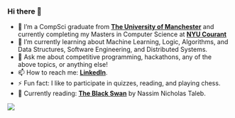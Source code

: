 ### Hi there 👋

<!--
**vinayuuuck/vinayuuuck** is a ✨ _special_ ✨ repository because its `README.md` (this file) appears on your GitHub profile.
-->

- 🔭 I’m a CompSci graduate from [**The University of Manchester**](https://www.manchester.ac.uk/) and currently completing my Masters in Computer Science at [**NYU Courant**](https://cs.nyu.edu/home/index.html)
- 🌱 I’m currently learning about Machine Learning, Logic, Algorithms, and Data Structures, Software Engineering, and Distributed Systems.
- 💬 Ask me about competitive programming, hackathons, any of the above topics, or anything else!
- 📫 How to reach me: [**LinkedIn**](https://www.linkedin.com/in/vinayaksbhadoriya/).
- ⚡ Fun fact: I like to participate in quizzes, reading, and playing chess.
- 📖 Currently reading: [**The Black Swan**](https://en.wikipedia.org/wiki/The_Black_Swan:_The_Impact_of_the_Highly_Improbable) by Nassim Nicholas Taleb.

![](https://github-readme-stats.vercel.app/api/top-langs/?username=vinayuuuck&theme=default&hide_border=false&include_all_commits=true&count_private=true&layout=compact)
